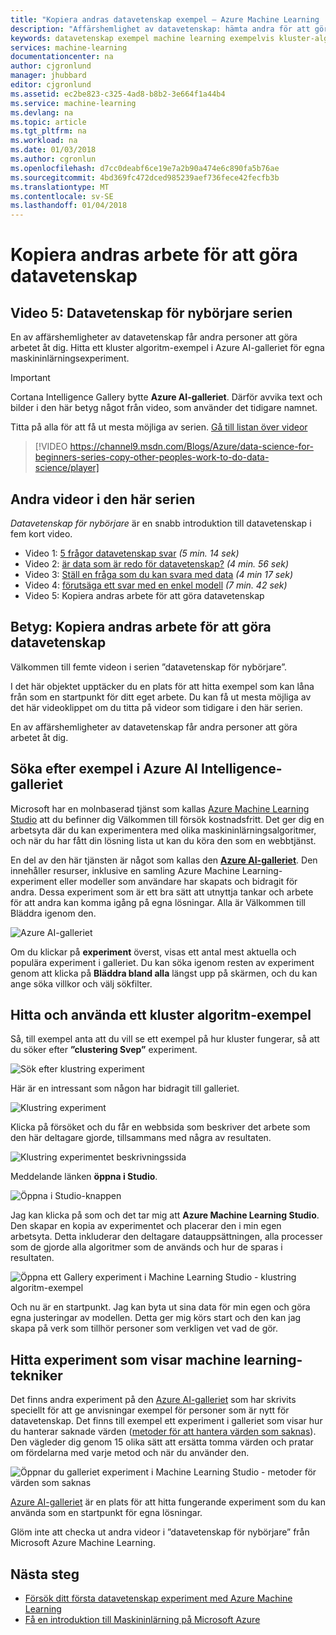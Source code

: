 ```yaml
---
title: "Kopiera andras datavetenskap exempel – Azure Machine Learning | Microsoft Docs"
description: "Affärshemlighet av datavetenskap: hämta andra för att göra arbetet åt dig. Hämta machine learning exempel från Azure AI-galleriet."
keywords: datavetenskap exempel machine learning exempelvis kluster-algoritmen, klustring algoritm-exempel
services: machine-learning
documentationcenter: na
author: cjgronlund
manager: jhubbard
editor: cjgronlund
ms.assetid: ec2be823-c325-4ad8-b8b2-3e664f1a44b4
ms.service: machine-learning
ms.devlang: na
ms.topic: article
ms.tgt_pltfrm: na
ms.workload: na
ms.date: 01/03/2018
ms.author: cgronlun
ms.openlocfilehash: d7cc0deabf6ce19e7a2b90a474e6c890fa5b76ae
ms.sourcegitcommit: 4bd369fc472dced985239aef736fece42fecfb3b
ms.translationtype: MT
ms.contentlocale: sv-SE
ms.lasthandoff: 01/04/2018
---
```

# <a name="copy-other-peoples-work-to-do-data-science"></a>Kopiera andras arbete för att göra datavetenskap
## <a name="video-5-data-science-for-beginners-series"></a>Video 5: Datavetenskap för nybörjare serien
En av affärshemligheter av datavetenskap får andra personer att göra arbetet åt dig. Hitta ett kluster algoritm-exempel i Azure AI-galleriet för egna maskininlärningsexperiment.

> [!IMPORTANT]
> Cortana Intelligence Gallery bytte **Azure AI-galleriet**. Därför avvika text och bilder i den här betyg något från video, som använder det tidigare namnet.
>

Titta på alla för att få ut mesta möjliga av serien. [Gå till listan över videor](#other-videos-in-this-series)
<br>

> [!VIDEO https://channel9.msdn.com/Blogs/Azure/data-science-for-beginners-series-copy-other-peoples-work-to-do-data-science/player]
>
>

## <a name="other-videos-in-this-series"></a>Andra videor i den här serien
*Datavetenskap för nybörjare* är en snabb introduktion till datavetenskap i fem kort video.

* Video 1: [5 frågor datavetenskap svar](data-science-for-beginners-the-5-questions-data-science-answers.md) *(5 min. 14 sek)*
* Video 2: [är data som är redo för datavetenskap?](data-science-for-beginners-is-your-data-ready-for-data-science.md) *(4 min. 56 sek)*
* Video 3: [Ställ en fråga som du kan svara med data](data-science-for-beginners-ask-a-question-you-can-answer-with-data.md) *(4 min 17 sek)*
* Video 4: [förutsäga ett svar med en enkel modell](data-science-for-beginners-predict-an-answer-with-a-simple-model.md) *(7 min. 42 sek)*
* Video 5: Kopiera andras arbete för att göra datavetenskap

## <a name="transcript-copy-other-peoples-work-to-do-data-science"></a>Betyg: Kopiera andras arbete för att göra datavetenskap
Välkommen till femte videon i serien ”datavetenskap för nybörjare”.

I det här objektet upptäcker du en plats för att hitta exempel som kan låna från som en startpunkt för ditt eget arbete. Du kan få ut mesta möjliga av det här videoklippet om du titta på videor som tidigare i den här serien.

En av affärshemligheter av datavetenskap får andra personer att göra arbetet åt dig.

## <a name="find-examples-in-the-azure-ai-intelligence-gallery"></a>Söka efter exempel i Azure AI Intelligence-galleriet

Microsoft har en molnbaserad tjänst som kallas [Azure Machine Learning Studio](https://azure.microsoft.com/services/machine-learning-studio/) att du befinner dig Välkommen till försök kostnadsfritt. Det ger dig en arbetsyta där du kan experimentera med olika maskininlärningsalgoritmer, och när du har fått din lösning lista ut kan du köra den som en webbtjänst.

En del av den här tjänsten är något som kallas den  **[Azure AI-galleriet](https://gallery.cortanaintelligence.com/)**. Den innehåller resurser, inklusive en samling Azure Machine Learning-experiment eller modeller som användare har skapats och bidragit för andra. Dessa experiment som är ett bra sätt att utnyttja tankar och arbete för att andra kan komma igång på egna lösningar. Alla är Välkommen till Bläddra igenom den.

![Azure AI-galleriet](./media/data-science-for-beginners-copy-other-peoples-work-to-do-data-science/azure-ai-gallery.png)

Om du klickar på **experiment** överst, visas ett antal mest aktuella och populära experiment i galleriet. Du kan söka igenom resten av experiment genom att klicka på **Bläddra bland alla** längst upp på skärmen, och du kan ange söka villkor och välj sökfilter.

## <a name="find-and-use-a-clustering-algorithm-example"></a>Hitta och använda ett kluster algoritm-exempel
Så, till exempel anta att du vill se ett exempel på hur kluster fungerar, så att du söker efter **”clustering Svep”** experiment.

![Sök efter klustring experiment](./media/data-science-for-beginners-copy-other-peoples-work-to-do-data-science/search-for-clustering-experiments.png)

Här är en intressant som någon har bidragit till galleriet.

![Klustring experiment](./media/data-science-for-beginners-copy-other-peoples-work-to-do-data-science/clustering-experiment.png)

Klicka på försöket och du får en webbsida som beskriver det arbete som den här deltagare gjorde, tillsammans med några av resultaten.

![Klustring experimentet beskrivningssida](./media/data-science-for-beginners-copy-other-peoples-work-to-do-data-science/clustering-experiment-description-page.png)

Meddelande länken **öppna i Studio**.

![Öppna i Studio-knappen](./media/data-science-for-beginners-copy-other-peoples-work-to-do-data-science/open-in-studio.png)

Jag kan klicka på som och det tar mig att **Azure Machine Learning Studio**. Den skapar en kopia av experimentet och placerar den i min egen arbetsyta. Detta inkluderar den deltagare datauppsättningen, alla processer som de gjorde alla algoritmer som de används och hur de sparas i resultaten.

![Öppna ett Gallery experiment i Machine Learning Studio - klustring algoritm-exempel](./media/data-science-for-beginners-copy-other-peoples-work-to-do-data-science/cluster-experiment-open-in-studio.png)

Och nu är en startpunkt. Jag kan byta ut sina data för min egen och göra egna justeringar av modellen. Detta ger mig körs start och den kan jag skapa på verk som tillhör personer som verkligen vet vad de gör.

## <a name="find-experiments-that-demonstrate-machine-learning-techniques"></a>Hitta experiment som visar machine learning-tekniker
Det finns andra experiment på den [Azure AI-galleriet](https://gallery.cortanaintelligence.com) som har skrivits speciellt för att ge anvisningar exempel för personer som är nytt för datavetenskap. Det finns till exempel ett experiment i galleriet som visar hur du hanterar saknade värden ([metoder för att hantera värden som saknas](https://gallery.cortanaintelligence.com/Experiment/Methods-for-handling-missing-values-1)). Den vägleder dig genom 15 olika sätt att ersätta tomma värden och pratar om fördelarna med varje metod och när du använder den.

![Öppnar du galleriet experiment i Machine Learning Studio - metoder för värden som saknas](./media/data-science-for-beginners-copy-other-peoples-work-to-do-data-science/experiment-methods-for-handling-missing-values.png)

[Azure AI-galleriet](https://gallery.cortanaintelligence.com) är en plats för att hitta fungerande experiment som du kan använda som en startpunkt för egna lösningar.

Glöm inte att checka ut andra videor i ”datavetenskap för nybörjare” från Microsoft Azure Machine Learning.

## <a name="next-steps"></a>Nästa steg
* [Försök ditt första datavetenskap experiment med Azure Machine Learning](create-experiment.md)
* [Få en introduktion till Maskininlärning på Microsoft Azure](what-is-machine-learning.md)
